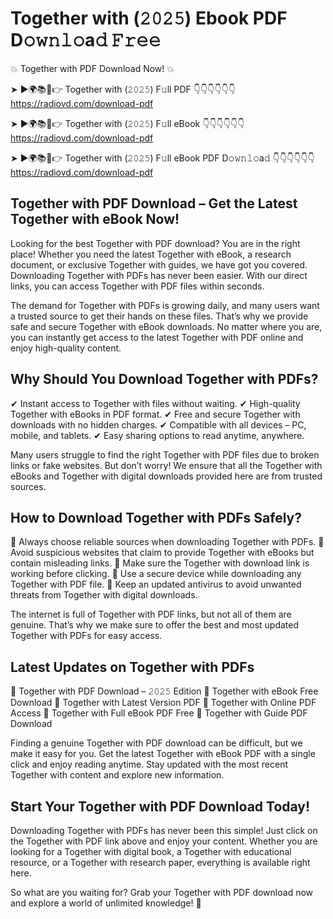 # Together with (𝟸𝟶𝟸𝟻) Ebook PDF D𝚘𝚠𝚗𝚕𝚘a𝚍 𝙵𝚛𝚎𝚎

💥 Together with PDF Download Now! 💥

➤ ►🌍📚📱👉 Together with (𝟸𝟶𝟸𝟻) F𝚞ll PDF 👇👇👇👇👇👇
https://radiovd.com/download-pdf

➤ ►🌍📚📱👉 Together with (𝟸𝟶𝟸𝟻) F𝚞ll eBook 👇👇👇👇👇👇
https://radiovd.com/download-pdf

➤ ►🌍📚📱👉 Together with (𝟸𝟶𝟸𝟻) F𝚞ll eBook PDF D𝚘𝚠𝚗𝚕𝚘a𝚍 👇👇👇👇👇👇
https://radiovd.com/download-pdf

## Together with PDF Download – Get the Latest Together with eBook Now!

Looking for the best Together with PDF download? You are in the right place! Whether you need the latest Together with eBook, a research document, or exclusive Together with guides, we have got you covered. Downloading Together with PDFs has never been easier. With our direct links, you can access Together with PDF files within seconds.

The demand for Together with PDFs is growing daily, and many users want a trusted source to get their hands on these files. That’s why we provide safe and secure Together with eBook downloads. No matter where you are, you can instantly get access to the latest Together with PDF online and enjoy high-quality content.

## Why Should You Download Together with PDFs?

✔ Instant access to Together with files without waiting.
✔ High-quality Together with eBooks in PDF format.
✔ Free and secure Together with downloads with no hidden charges.
✔ Compatible with all devices – PC, mobile, and tablets.
✔ Easy sharing options to read anytime, anywhere.

Many users struggle to find the right Together with PDF files due to broken links or fake websites. But don’t worry! We ensure that all the Together with eBooks and Together with digital downloads provided here are from trusted sources.

## How to Download Together with PDFs Safely?

📌 Always choose reliable sources when downloading Together with PDFs.
📌 Avoid suspicious websites that claim to provide Together with eBooks but contain misleading links.
📌 Make sure the Together with download link is working before clicking.
📌 Use a secure device while downloading any Together with PDF file.
📌 Keep an updated antivirus to avoid unwanted threats from Together with digital downloads.

The internet is full of Together with PDF links, but not all of them are genuine. That’s why we make sure to offer the best and most updated Together with PDFs for easy access.

## Latest Updates on Together with PDFs

🔹 Together with PDF Download – 𝟸𝟶𝟸𝟻 Edition
🔹 Together with eBook Free Download
🔹 Together with Latest Version PDF
🔹 Together with Online PDF Access
🔹 Together with Full eBook PDF Free
🔹 Together with Guide PDF Download

Finding a genuine Together with PDF download can be difficult, but we make it easy for you. Get the latest Together with eBook PDF with a single click and enjoy reading anytime. Stay updated with the most recent Together with content and explore new information.

## Start Your Together with PDF Download Today!

Downloading Together with PDFs has never been this simple! Just click on the Together with PDF link above and enjoy your content. Whether you are looking for a Together with digital book, a Together with educational resource, or a Together with research paper, everything is available right here.

So what are you waiting for? Grab your Together with PDF download now and explore a world of unlimited knowledge! 🚀